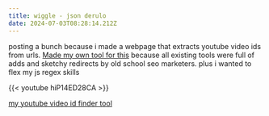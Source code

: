 ```yaml
---
title: wiggle - json derulo
date: 2024-07-03T08:28:14.212Z
---
```

posting a bunch because i made a webpage that extracts youtube video ids from urls. [Made my own tool  for this](https://bweew.github.io/site2/10/yt-id.html) because all existing tools were full of adds and sketchy redirects by old school seo marketers. plus i wanted to flex my js regex skills 

{{< youtube hiP14ED28CA >}}

<a href="https://bweew.github.io/site2/10/yt-id.html">my youtube video id finder tool</a>